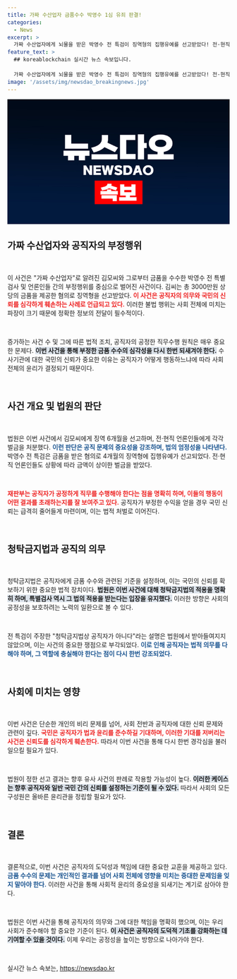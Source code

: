 ```yaml
---
title: 가짜 수산업자 금품수수 박영수 1심 유죄 판결!
categories:
  - News
excerpt: >
  가짜 수산업자에게 뇌물을 받은 박영수 전 특검이 징역형의 집행유예를 선고받았다! 전·현직 언론인들도 벌금 징계, 이 사건이 남긴 여파는? 공공신뢰를 무너뜨린 충격적 내막을 전해드립니다!
feature_text: >
  ## koreablockchain 실시간 뉴스 속보입니다.

  가짜 수산업자에게 뇌물을 받은 박영수 전 특검이 징역형의 집행유예를 선고받았다! 전·현직 언론인들도 벌금 징계, 이 사건이 남긴 여파는? 공공신뢰를 무너뜨린 충격적 내막을 전해드립니다!
image: '/assets/img/newsdao_breakingnews.jpg'
---
```


<p><img src="/assets/img/newsdao_breakingnews.jpg" alt="koreablockchain 속보" /></p>

<h2 data-ke-size="size26">가짜 수산업자와 공직자의 부정행위</h2>

<p data-ke-size="size16">&nbsp;</p>

<p>이 사건은 "가짜 수산업자"로 알려진 김모씨와 그로부터 금품을 수수한 박영수 전 특별검사 및 언론인들 간의 부정행위를 중심으로 벌어진 사건이다. 김씨는 총 3000만원 상당의 금품을 제공한 혐의로 징역형을 선고받았다. <b><span style="color: #ee2323;">이 사건은 공직자의 의무와 국민의 신뢰를 심각하게 훼손하는 사례로 언급되고 있다.</span></b> 이러한 불법 행위는 사회 전체에 미치는 파장이 크기 때문에 정확한 정보의 전달이 필수적이다.</p>

<p data-ke-size="size16">&nbsp;</p>

<p>증가하는 사건 수 및 그에 따른 법적 조치, 공직자의 공정한 직무수행 원칙은 매우 중요한 문제다. <b><span style="background-color: #21538527;">이번 사건을 통해 부정한 금품 수수의 심각성을 다시 한번 되새겨야 한다.</span></b> 수사기관에 대한 국민의 신뢰가 중요한 이유는 공직자가 어떻게 행동하느냐에 따라 사회 전체의 윤리가 결정되기 때문이다. </p>

<p data-ke-size="size16">&nbsp;</p>

<h2 data-ke-size="size26">사건 개요 및 법원의 판단</h2>

<p data-ke-size="size16">&nbsp;</p>

<p>법원은 이번 사건에서 김모씨에게 징역 6개월을 선고하며, 전·현직 언론인들에게 각각 벌금을 처분했다. <b><span style="color: #1a5490;">이런 판단은 공직 문제의 중요성을 강조하며, 법의 엄정성을 나타낸다.</span></b> 박영수 전 특검은 금품을 받은 혐의로 4개월의 징역형에 집행유예가 선고되었다. 전·현직 언론인들도 상황에 따라 금액이 상이한 벌금을 받았다. </p>

<p data-ke-size="size16">&nbsp;</p>

<p><b><span style="color: #ee2323;">재판부는 공직자가 공정하게 직무를 수행해야 한다는 점을 명확히 하며, 이들의 행동이 어떤 결과를 초래하는지를 잘 보여주고 있다.</span></b> 공직자가 부정한 수익을 얻을 경우 국민 신뢰는 급격히 줄어들게 마련이며, 이는 법적 처벌로 이어진다.</p>

<p data-ke-size="size16">&nbsp;</p>

<h2 data-ke-size="size26">청탁금지법과 공직의 의무</h2>

<p data-ke-size="size16">&nbsp;</p>

<p>청탁금지법은 공직자에게 금품 수수와 관련된 기준을 설정하며, 이는 국민의 신뢰를 확보하기 위한 중요한 법적 장치이다. <b><span style="background-color: #21538527;">법원은 이번 사건에 대해 청탁금지법의 적용을 명확히 하며, 특별검사 역시 그 법의 적용을 받는다는 입장을 유지했다.</span></b> 이러한 방향은 사회의 공정성을 보호하려는 노력의 일환으로 볼 수 있다. </p>

<p data-ke-size="size16">&nbsp;</p>

<p>전 특검이 주장한 "청탁금지법상 공직자가 아니다"라는 설명은 법원에서 받아들여지지 않았으며, 이는 사건의 중요한 쟁점으로 부각되었다. <b><span style="color: #1a5490;">이로 인해 공직자는 법적 의무를 다해야 하며, 그 역할에 충실해야 한다는 점이 다시 한번 강조되었다.</span></b></p>

<p data-ke-size="size16">&nbsp;</p>

<h2 data-ke-size="size26">사회에 미치는 영향</h2>

<p data-ke-size="size16">&nbsp;</p>

<p>이번 사건은 단순한 개인의 비리 문제를 넘어, 사회 전반과 공직자에 대한 신뢰 문제와 관련이 깊다. <b><span style="color: #ee2323;">국민은 공직자가 법과 윤리를 준수하길 기대하며, 이러한 기대를 저버리는 사건은 신뢰도를 심각하게 훼손한다.</span></b> 따라서 이번 사건을 통해 다시 한번 경각심을 불러일으킬 필요가 있다.</p>

<p data-ke-size="size16">&nbsp;</p>

<p>법원이 정한 선고 결과는 향후 유사 사건의 판례로 작용할 가능성이 높다. <b><span style="background-color: #21538527;">이러한 케이스는 향후 공직자와 일반 국민 간의 신뢰를 설정하는 기준이 될 수 있다.</span></b> 따라서 사회의 모든 구성원은 올바른 윤리관을 정립할 필요가 있다.</p>

<p data-ke-size="size16">&nbsp;</p>

<h2 data-ke-size="size26">결론</h2>

<p data-ke-size="size16">&nbsp;</p>

<p>결론적으로, 이번 사건은 공직자의 도덕성과 책임에 대한 중요한 교훈을 제공하고 있다. <b><span style="color: #1a5490;">금품 수수의 문제는 개인적인 결과를 넘어 사회 전체에 영향을 미치는 중대한 문제임을 잊지 말아야 한다.</span></b> 이러한 사건을 통해 사회적 윤리의 중요성을 되새기는 계기로 삼아야 한다. </p>

<p data-ke-size="size16">&nbsp;</p>

<p>법원은 이번 사건을 통해 공직자의 의무와 그에 대한 책임을 명확히 했으며, 이는 우리 사회가 준수해야 할 중요한 기준이 된다. <b><span style="background-color: #21538527;">이 사건은 공직자의 도덕적 기초를 강화하는 데 기여할 수 있을 것이다.</span></b> 이제 우리는 공정성을 높이는 방향으로 나아가야 한다.</p>

<p data-ke-size="size16">&nbsp;</p>
실시간 뉴스 속보는, <a href="https://newsdao.kr" rel="dofollow">https://newsdao.kr</a>


